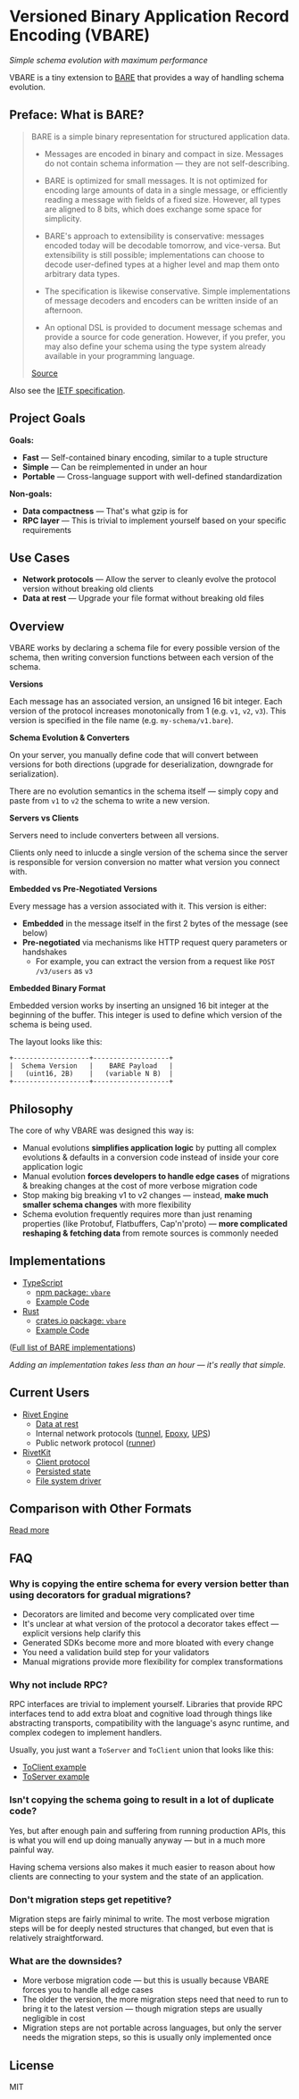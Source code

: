 # Versioned Binary Application Record Encoding (VBARE)

_Simple schema evolution with maximum performance_

VBARE is a tiny extension to [BARE](https://baremessages.org/) that provides a way of handling schema evolution.

## Preface: What is BARE?

> BARE is a simple binary representation for structured application data. 
>
> - Messages are encoded in binary and compact in size. Messages do not contain
>   schema information — they are not self-describing.
>
> - BARE is optimized for small messages. It is not optimized for encoding
>   large amounts of data in a single message, or efficiently reading a message
>   with fields of a fixed size. However, all types are aligned to 8 bits,
>   which does exchange some space for simplicity.
>
> - BARE's approach to extensibility is conservative: messages encoded today
>   will be decodable tomorrow, and vice-versa. But extensibility is still
>   possible; implementations can choose to decode user-defined types at a
>   higher level and map them onto arbitrary data types.
>
> - The specification is likewise conservative. Simple implementations of
>   message decoders and encoders can be written inside of an afternoon.
>
> - An optional DSL is provided to document message schemas and provide a
>   source for code generation. However, if you prefer, you may also define
>   your schema using the type system already available in your programming
>   language.
> 
> [Source](https://baremessages.org/)

Also see the [IETF specification](https://www.ietf.org/archive/id/draft-devault-bare-11.html).

## Project Goals

**Goals:**

- **Fast** — Self-contained binary encoding, similar to a tuple structure
- **Simple** — Can be reimplemented in under an hour
- **Portable** — Cross-language support with well-defined standardization

**Non-goals:**

- **Data compactness** — That's what gzip is for
- **RPC layer** — This is trivial to implement yourself based on your specific requirements

## Use Cases

- **Network protocols** — Allow the server to cleanly evolve the protocol version without breaking old clients
- **Data at rest** — Upgrade your file format without breaking old files

## Overview

VBARE works by declaring a schema file for every possible version of the schema, then writing conversion functions between each version of the schema.

**Versions**

Each message has an associated version, an unsigned 16 bit integer. Each version of the protocol increases monotonically from 1 (e.g. `v1`, `v2`, `v3`). This version is specified in the file name (e.g. `my-schema/v1.bare`).

**Schema Evolution & Converters**

On your server, you manually define code that will convert between versions for both directions (upgrade for deserialization, downgrade for serialization).

There are no evolution semantics in the schema itself — simply copy and paste from `v1` to `v2` the schema to write a new version.

**Servers vs Clients**

Servers need to include converters between all versions.

Clients only need to inlucde a single version of the schema since the server is responsible for version conversion no matter what version you connect with.

**Embedded vs Pre-Negotiated Versions**

Every message has a version associated with it. This version is either:

- **Embedded** in the message itself in the first 2 bytes of the message (see below)
- **Pre-negotiated** via mechanisms like HTTP request query parameters or handshakes
    - For example, you can extract the version from a request like `POST /v3/users` as `v3`

**Embedded Binary Format**

Embedded version works by inserting an unsigned 16 bit integer at the beginning of the buffer. This integer is used to define which version of the schema is being used.

The layout looks like this:

```
+-------------------+-------------------+
|  Schema Version   |    BARE Payload   |
|   (uint16, 2B)    |   (variable N B)  |
+-------------------+-------------------+
```

## Philosophy

The core of why VBARE was designed this way is:

- Manual evolutions **simplifies application logic** by putting all complex evolutions & defaults in a conversion code instead of inside your core application logic
- Manual evolution **forces developers to handle edge cases** of migrations & breaking changes at the cost of more verbose migration code
- Stop making big breaking v1 to v2 changes — instead, **make much smaller schema changes** with more flexibility
- Schema evolution frequently requires more than just renaming properties (like Protobuf, Flatbuffers, Cap'n'proto) — **more complicated reshaping & fetching data** from remote sources is commonly needed

## Implementations

- [TypeScript](./typescript/)
    - [npm package: `vbare`](https://www.npmjs.com/package/vbare)
    - [Example Code](./typescript/examples/basic/src/migrator.ts)
- [Rust](./rust/)
    - [crates.io package: `vbare`](https://crates.io/crates/vbare)
    - [Example Code](./rust/examples/basic/src/lib.rs)

([Full list of BARE implementations](https://baremessages.org/))

_Adding an implementation takes less than an hour — it's really that simple._

## Current Users

- [Rivet Engine](https://github.com/rivet-dev/engine)
    - [Data at rest](https://github.com/rivet-dev/engine/tree/bbdf1c1c49e307ba252186aa4d75a9452d74fca7/sdks/schemas/data)
    - Internal network protocols ([tunnel](https://github.com/rivet-dev/engine/tree/bbdf1c1c49e307ba252186aa4d75a9452d74fca7/sdks/schemas/epoxy-protocol), [Epoxy](https://github.com/rivet-dev/engine/tree/bbdf1c1c49e307ba252186aa4d75a9452d74fca7/sdks/schemas/epoxy-protocol), [UPS](https://github.com/rivet-dev/engine/tree/bbdf1c1c49e307ba252186aa4d75a9452d74fca7/sdks/schemas/ups-protocol))
    - Public network protocol ([runner](https://github.com/rivet-dev/engine/tree/bbdf1c1c49e307ba252186aa4d75a9452d74fca7/sdks/schemas/runner-protocol))
- [RivetKit](https://github.com/rivet-dev/rivetkit)
    - [Client protocol](https://github.com/rivet-dev/rivetkit/tree/b81d9536ba7ccad4449639dd83a770eb7c353617/packages/rivetkit/schemas/client-protocol)
    - [Persisted state](https://github.com/rivet-dev/rivetkit/tree/b81d9536ba7ccad4449639dd83a770eb7c353617/packages/rivetkit/schemas/actor-persist)
    - [File system driver](https://github.com/rivet-dev/rivetkit/tree/b81d9536ba7ccad4449639dd83a770eb7c353617/packages/rivetkit/schemas/file-system-driver)

## Comparison with Other Formats

[Read more](./docs/COMPARISON.md)

## FAQ

### Why is copying the entire schema for every version better than using decorators for gradual migrations?

- Decorators are limited and become very complicated over time
- It's unclear at what version of the protocol a decorator takes effect — explicit versions help clarify this
- Generated SDKs become more and more bloated with every change
- You need a validation build step for your validators
- Manual migrations provide more flexibility for complex transformations

### Why not include RPC?

RPC interfaces are trivial to implement yourself. Libraries that provide RPC interfaces tend to add extra bloat and cognitive load through things like abstracting transports, compatibility with the language's async runtime, and complex codegen to implement handlers.

Usually, you just want a `ToServer` and `ToClient` union that looks like this: 
- [ToClient example](https://github.com/rivet-dev/rivetkit/blob/b81d9536ba7ccad4449639dd83a770eb7c353617/packages/rivetkit/schemas/client-protocol/v1.bare#L34)
- [ToServer example](https://github.com/rivet-dev/rivetkit/blob/b81d9536ba7ccad4449639dd83a770eb7c353617/packages/rivetkit/schemas/client-protocol/v1.bare#L56)

### Isn't copying the schema going to result in a lot of duplicate code?

Yes, but after enough pain and suffering from running production APIs, this is what you will end up doing manually anyway — but in a much more painful way.

Having schema versions also makes it much easier to reason about how clients are connecting to your system and the state of an application.

### Don't migration steps get repetitive?

Migration steps are fairly minimal to write. The most verbose migration steps will be for deeply nested structures that changed, but even that is relatively straightforward.

### What are the downsides?

- More verbose migration code — but this is usually because VBARE forces you to handle all edge cases
- The older the version, the more migration steps need that need to run to bring it to the latest version — though migration steps are usually negligible in cost
- Migration steps are not portable across languages, but only the server needs the migration steps, so this is usually only implemented once

## License

MIT

